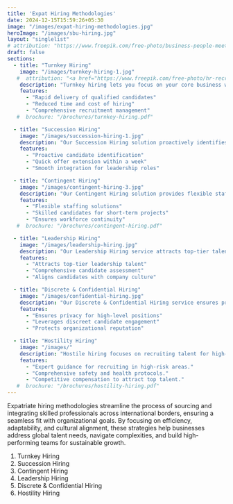 ```yaml
---
title: 'Expat Hiring Methodologies'
date: 2024-12-15T15:59:26+05:30
image: "/images/expat-hiring-methodologies.jpg"
heroImage: "/images/sbu-hiring.jpg"
layout: "singlelist"
# attribution: "https://www.freepik.com/free-photo/business-people-meeting-conference-seminar-sharing-strategy-concept_2758720.htm#fromView=search&page=1&position=4&uuid=38d467ac-1c68-45dd-a30f-d803769703fd Image by rawpixel.com on Freepik"
draft: false
sections:
  - title: "Turnkey Hiring"
    image: "/images/turnkey-hiring-1.jpg"
   #  attribution: "<a href="https://www.freepik.com/free-photo/hr-recruiter-examines-candidate-resume-formal-job-interview_386518797.htm#fromView=search&page=1&position=1&uuid=ca9821d9-e196-4191-a878-9fd3430d983b">Image by DC Studio on Freepik</a>"
    description: "Turnkey hiring lets you focus on your core business while we handle the entire recruitment process, ensuring rapid delivery aligned with your hiring needs. Our expertise saves you time and costs while improving the quality of your hires."
    features:
      - "Rapid delivery of qualified candidates"
      - "Reduced time and cost of hiring"
      - "Comprehensive recruitment management"
   #  brochure: "/brochures/turnkey-hiring.pdf"

  - title: "Succession Hiring"
    image: "/images/succession-hiring-1.jpg"
    description: "Our Succession Hiring solution proactively identifies and develops candidates for key leadership roles, allowing you to extend offers within a week when vacancies arise. We support a smooth integration process, transforming leadership hiring into a manageable strategy."
    features:
      - "Proactive candidate identification"
      - "Quick offer extension within a week"
      - "Smooth integration for leadership roles"

  - title: "Contingent Hiring"
    image: "/images/contingent-hiring-3.jpg"
    description: "Our Contingent Hiring solution provides flexible staffing for immediate needs, supplying skilled candidates for short-term projects and ensuring workforce continuity. This approach allows quick adaptation to changing demands without sacrificing quality."
    features:
      - "Flexible staffing solutions"
      - "Skilled candidates for short-term projects"
      - "Ensures workforce continuity"
   #  brochure: "/brochures/contingent-hiring.pdf"

  - title: "Leadership Hiring"
    image: "/images/leadership-hiring.jpg"
    description: "Our Leadership Hiring service attracts top-tier talent for critical roles, employing a comprehensive assessment to ensure candidates align with your company culture. This strategic fit drives long-term success and organizational growth."
    features:
      - "Attracts top-tier leadership talent"
      - "Comprehensive candidate assessment"
      - "Aligns candidates with company culture"

  - title: "Discrete & Confidential Hiring"
    image: "/images/confidential-hiring.jpg"
    description: "Our Discrete & Confidential Hiring service ensures privacy in recruiting for high-level positions, leveraging networks to engage exceptional candidates discreetly. This approach protects your organization's reputation and maintains candidate confidentiality."
    features:
      - "Ensures privacy for high-level positions"
      - "Leverages discreet candidate engagement"
      - "Protects organizational reputation"

  - title: "Hostility Hiring"
    image: "/images/"
    description: "Hostile hiring focuses on recruiting talent for high-risk environments, where safety and stability are crucial. By ensuring transparent processes and providing robust support, organizations can attract skilled professionals capable of thriving in challenging settings."
    features:
      - "Expert guidance for recruiting in high-risk areas."
      - "Comprehensive safety and health protocols."
      - "Competitive compensation to attract top talent."
   #  brochure: "/brochures/hostility-hiring.pdf"
---
```


Expatriate hiring methodologies streamline the process of sourcing and integrating skilled professionals across international borders, ensuring a seamless fit with organizational goals. By focusing on efficiency, adaptability, and cultural alignment, these strategies help businesses address global talent needs, navigate complexities, and build high-performing teams for sustainable growth.

1. Turnkey Hiring
2. Succession Hiring  
3. Contingent Hiring  
4. Leadership Hiring  
5. Discrete & Confidential Hiring  
6. Hostility Hiring

<!--more-->
